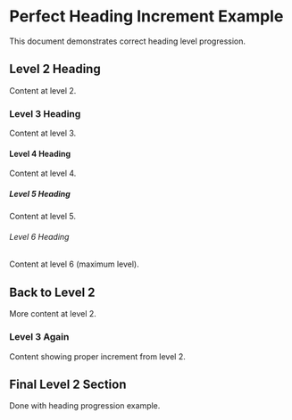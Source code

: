 # Perfect Heading Increment Example

This document demonstrates correct heading level progression.

## Level 2 Heading

Content at level 2.

### Level 3 Heading

Content at level 3.

#### Level 4 Heading

Content at level 4.

##### Level 5 Heading

Content at level 5.

###### Level 6 Heading

Content at level 6 (maximum level).

## Back to Level 2

More content at level 2.

### Level 3 Again

Content showing proper increment from level 2.

## Final Level 2 Section

Done with heading progression example.
